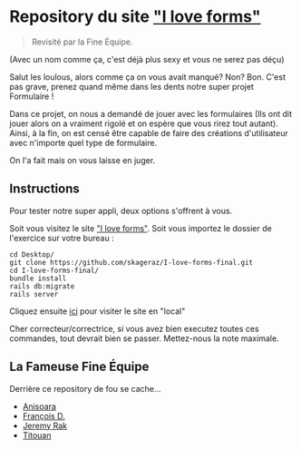 # Repository du site <a href="https://i-love-forms.herokuapp.com/">"I love forms"</a>
> Revisité par la Fine Équipe.


(Avec un nom comme ça, c'est déjà plus sexy et vous ne serez pas déçu)

Salut les loulous, alors comme ça on vous avait manqué? Non? Bon.
C'est pas grave, prenez quand même dans les dents notre super projet Formulaire !

Dans ce projet, on nous a demandé de jouer avec les formulaires (Ils ont dit jouer alors on a vraiment rigolé et on espère que vous rirez tout autant). Ainsi, à la fin, on est censé être capable de faire des créations d'utilisateur avec n'importe quel type de formulaire. 

On l'a fait mais on vous laisse en juger. 

## Instructions ##
Pour tester notre super appli, deux options s'offrent à vous.

Soit vous visitez le site <a href="https://i-love-forms.herokuapp.com/">"I love forms"</a>.
Soit vous importez le dossier de l'exercice sur votre bureau :

```
cd Desktop/
git clone https://github.com/skageraz/I-love-forms-final.git
cd I-love-forms-final/
bundle install
rails db:migrate
rails server
```

Cliquez ensuite <a href="http://localhost:3000/">ici</a> pour visiter le site en "local"

Cher correcteur/correctrice, si vous avez bien executez toutes ces commandes, tout devrait bien se passer.
Mettez-nous la note maximale. 

## La Fameuse Fine Équipe ##

Derrière ce repository de fou se cache...
* <a href="https://github.com/AniMoure">Anisoara</a>
* <a href="https://github.com/TheFSilver">François D.</a>
* <a href="https://github.com/skageraz">Jeremy Rak</a>
* <a href="https://github.com/Titouax">Titouan</a>
